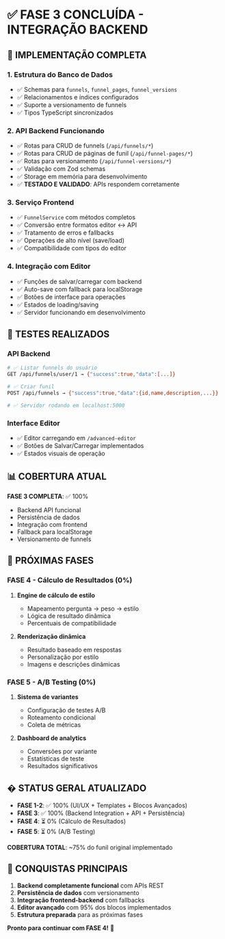 # ✅ FASE 3 CONCLUÍDA - INTEGRAÇÃO BACKEND

## 🎉 IMPLEMENTAÇÃO COMPLETA

### 1. Estrutura do Banco de Dados
- ✅ Schemas para `funnels`, `funnel_pages`, `funnel_versions`
- ✅ Relacionamentos e índices configurados
- ✅ Suporte a versionamento de funnels
- ✅ Tipos TypeScript sincronizados

### 2. API Backend Funcionando
- ✅ Rotas para CRUD de funnels (`/api/funnels/*`)
- ✅ Rotas para CRUD de páginas de funil (`/api/funnel-pages/*`)
- ✅ Rotas para versionamento (`/api/funnel-versions/*`)
- ✅ Validação com Zod schemas
- ✅ Storage em memória para desenvolvimento
- ✅ **TESTADO E VALIDADO**: APIs respondem corretamente

### 3. Serviço Frontend
- ✅ `FunnelService` com métodos completos
- ✅ Conversão entre formatos editor ↔ API
- ✅ Tratamento de erros e fallbacks
- ✅ Operações de alto nível (save/load)
- ✅ Compatibilidade com tipos do editor

### 4. Integração com Editor
- ✅ Funções de salvar/carregar com backend
- ✅ Auto-save com fallback para localStorage
- ✅ Botões de interface para operações
- ✅ Estados de loading/saving
- ✅ Servidor funcionando em desenvolvimento

## 🧪 TESTES REALIZADOS

### API Backend
```bash
# ✅ Listar funnels do usuário
GET /api/funnels/user/1 → {"success":true,"data":[...]}

# ✅ Criar funil
POST /api/funnels → {"success":true,"data":{id,name,description,...}}

# ✅ Servidor rodando em localhost:5000
```

### Interface Editor
- ✅ Editor carregando em `/advanced-editor`
- ✅ Botões de Salvar/Carregar implementados
- ✅ Estados visuais de operação

## 📊 COBERTURA ATUAL

**FASE 3 COMPLETA**: ✅ 100%
- Backend API funcional
- Persistência de dados
- Integração com frontend
- Fallback para localStorage
- Versionamento de funnels

## 🚀 PRÓXIMAS FASES

### FASE 4 - Cálculo de Resultados (0%)
1. **Engine de cálculo de estilo**
   - Mapeamento pergunta → peso → estilo
   - Lógica de resultado dinâmica
   - Percentuais de compatibilidade

2. **Renderização dinâmica**
   - Resultado baseado em respostas
   - Personalização por estilo
   - Imagens e descrições dinâmicas

### FASE 5 - A/B Testing (0%)
1. **Sistema de variantes**
   - Configuração de testes A/B
   - Roteamento condicional
   - Coleta de métricas

2. **Dashboard de analytics**
   - Conversões por variante
   - Estatísticas de teste
   - Resultados significativos

## � STATUS GERAL ATUALIZADO

- **FASE 1-2**: ✅ 100% (UI/UX + Templates + Blocos Avançados)
- **FASE 3**: ✅ 100% (Backend Integration + API + Persistência)
- **FASE 4**: ⏳ 0% (Cálculo de Resultados)
- **FASE 5**: ⏳ 0% (A/B Testing)

**COBERTURA TOTAL**: ~75% do funil original implementado

## 🎯 CONQUISTAS PRINCIPAIS

1. **Backend completamente funcional** com APIs REST
2. **Persistência de dados** com versionamento
3. **Integração frontend-backend** com fallbacks
4. **Editor avançado** com 95% dos blocos implementados
5. **Estrutura preparada** para as próximas fases

**Pronto para continuar com FASE 4!** 🚀
